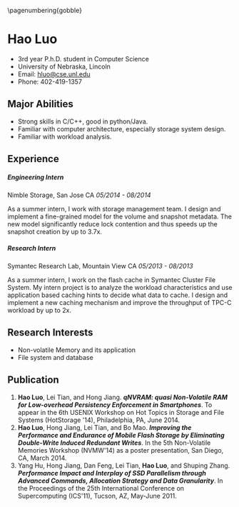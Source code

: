 <!--- 
disable page number
-->
\pagenumbering{gobble}

Hao Luo
======
 - 3rd year P.h.D. student in Computer Science
 - University of Nebraska, Lincoln
 - Email: hluo@cse.unl.edu
 - Phone: 402-419-1357
 
Major Abilities
---
 * Strong skills in C/C++, good in python/Java.
 * Familiar with computer architecture, especially storage system design.
 * Familiar with workload analysis.
 
Experience
---
##### **Engineering Intern**

Nimble Storage, San Jose CA *05/2014 - 08/2014*

As a summer intern, I work with storage management team. I design and implement a fine-grained model for the volume and snapshot metadata. The new model significantly reduce lock contention and thus speeds up the snapshot creation by up to 3.7x.

##### **Research Intern**

Symantec Research Lab, Mountain View CA *05/2013 - 08/2013*

As a summer intern, I work on the flash cache in Symantec Cluster File System. My intern project is to analyze the workload characteristics and use application based caching hints to decide what data to cache. I design and implement a new caching mechanism and improve the throughput of TPC-C workload by up to 2x. 

Research Interests
---
 - Non-volatile Memory and its application
 - File system and database

Publication
---
1. **Hao Luo**, Lei Tian, and Hong Jiang. ***qNVRAM: quasi Non-Volatile RAM for Low-overhead Persistency Enforcement in Smartphones***. To appear in the 6th USENIX Workshop on Hot Topics in Storage and File Systems (HotStorage '14), Philadelphia, PA, June 2014. 
2. **Hao Luo**, Hong Jiang, Lei Tian, and Bo Mao. ***Improving the Performance and Endurance of Mobile Flash Storage by Eliminating Double-Write Induced Redundant Writes***. In the 5th Non-Volatile Memories Workshop (NVMW'14) as a poster presentation, San Diego, CA, March 2014.
3. Yang Hu, Hong Jiang, Dan Feng, Lei Tian, **Hao Luo**, and Shuping Zhang. ***Performance Impact and Interplay of SSD Parallelism through Advanced Commands, Allocation Strategy and Data Granularity***. In the Proceedings of the 25th International Conference on Supercomputing (ICS'11), Tucson, AZ, May-June 2011.

